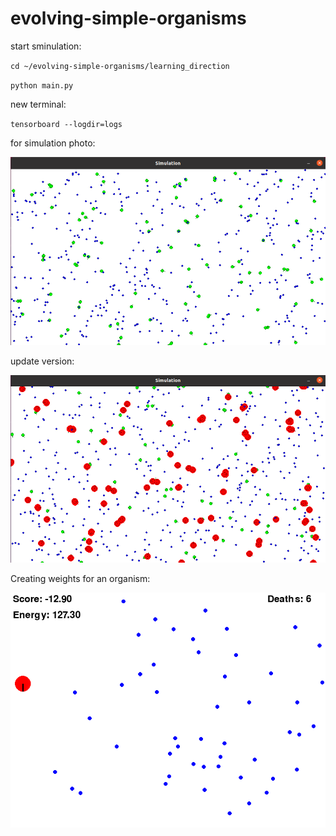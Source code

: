 # evolving-simple-organisms

start sminulation:

`cd ~/evolving-simple-organisms/learning_direction`

`python main.py`

new terminal:

`tensorboard --logdir=logs`




for simulation photo:

![simulation](imgs/simulation.png)



update version:

![simulation_update](imgs/simulation-update.png)



Creating weights for an organism:

![simulation_update](imgs/Creating_weights_for_an_organism.png)
